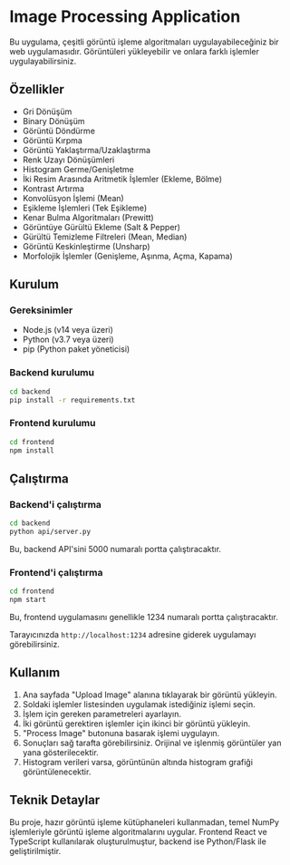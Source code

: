 # Image Processing Application

Bu uygulama, çeşitli görüntü işleme algoritmaları uygulayabileceğiniz bir web uygulamasıdır. Görüntüleri yükleyebilir ve onlara farklı işlemler uygulayabilirsiniz.

## Özellikler

- Gri Dönüşüm
- Binary Dönüşüm
- Görüntü Döndürme
- Görüntü Kırpma
- Görüntü Yaklaştırma/Uzaklaştırma
- Renk Uzayı Dönüşümleri
- Histogram Germe/Genişletme
- İki Resim Arasında Aritmetik İşlemler (Ekleme, Bölme)
- Kontrast Artırma
- Konvolüsyon İşlemi (Mean)
- Eşikleme İşlemleri (Tek Eşikleme)
- Kenar Bulma Algoritmaları (Prewitt)
- Görüntüye Gürültü Ekleme (Salt & Pepper)
- Gürültü Temizleme Filtreleri (Mean, Median)
- Görüntü Keskinleştirme (Unsharp)
- Morfolojik İşlemler (Genişleme, Aşınma, Açma, Kapama)

## Kurulum

### Gereksinimler

- Node.js (v14 veya üzeri)
- Python (v3.7 veya üzeri)
- pip (Python paket yöneticisi)

### Backend kurulumu

```bash
cd backend
pip install -r requirements.txt
```

### Frontend kurulumu

```bash
cd frontend
npm install
```

## Çalıştırma

### Backend'i çalıştırma

```bash
cd backend
python api/server.py
```

Bu, backend API'sini 5000 numaralı portta çalıştıracaktır.

### Frontend'i çalıştırma

```bash
cd frontend
npm start
```

Bu, frontend uygulamasını genellikle 1234 numaralı portta çalıştıracaktır.

Tarayıcınızda `http://localhost:1234` adresine giderek uygulamayı görebilirsiniz.

## Kullanım

1. Ana sayfada "Upload Image" alanına tıklayarak bir görüntü yükleyin.
2. Soldaki işlemler listesinden uygulamak istediğiniz işlemi seçin.
3. İşlem için gereken parametreleri ayarlayın.
4. İki görüntü gerektiren işlemler için ikinci bir görüntü yükleyin.
5. "Process Image" butonuna basarak işlemi uygulayın.
6. Sonuçları sağ tarafta görebilirsiniz. Orijinal ve işlenmiş görüntüler yan yana gösterilecektir.
7. Histogram verileri varsa, görüntünün altında histogram grafiği görüntülenecektir.

## Teknik Detaylar

Bu proje, hazır görüntü işleme kütüphaneleri kullanmadan, temel NumPy işlemleriyle görüntü işleme algoritmalarını uygular. Frontend React ve TypeScript kullanılarak oluşturulmuştur, backend ise Python/Flask ile geliştirilmiştir. 